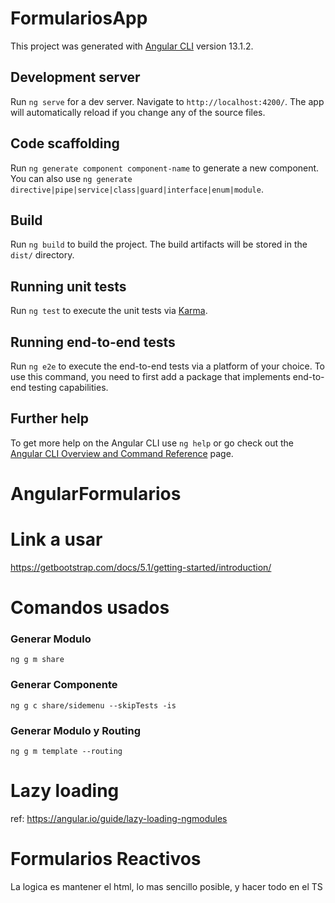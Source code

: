# FormulariosApp

This project was generated with [Angular CLI](https://github.com/angular/angular-cli) version 13.1.2.

## Development server

Run `ng serve` for a dev server. Navigate to `http://localhost:4200/`. The app will automatically reload if you change any of the source files.

## Code scaffolding

Run `ng generate component component-name` to generate a new component. You can also use `ng generate directive|pipe|service|class|guard|interface|enum|module`.

## Build

Run `ng build` to build the project. The build artifacts will be stored in the `dist/` directory.

## Running unit tests

Run `ng test` to execute the unit tests via [Karma](https://karma-runner.github.io).

## Running end-to-end tests

Run `ng e2e` to execute the end-to-end tests via a platform of your choice. To use this command, you need to first add a package that implements end-to-end testing capabilities.

## Further help

To get more help on the Angular CLI use `ng help` or go check out the [Angular CLI Overview and Command Reference](https://angular.io/cli) page.
#
#
<h1> AngularFormularios</h1>

# Link a usar
https://getbootstrap.com/docs/5.1/getting-started/introduction/

# Comandos usados
### Generar Modulo
    ng g m share  
### Generar Componente
    ng g c share/sidemenu --skipTests -is
### Generar Modulo y Routing
    ng g m template --routing

# Lazy loading
ref: https://angular.io/guide/lazy-loading-ngmodules

# Formularios Reactivos
La logica es mantener el html, lo mas sencillo posible, y hacer todo en el TS